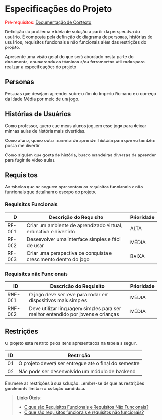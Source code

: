 # Especificações do Projeto

<span style="color:red">Pré-requisitos: <a href="1-Documentação de Contexto.md"> Documentação de Contexto</a></span>

Definição do problema e ideia de solução a partir da perspectiva do usuário. É composta pela definição do  diagrama de personas, histórias de usuários, requisitos funcionais e não funcionais além das restrições do projeto.

Apresente uma visão geral do que será abordado nesta parte do documento, enumerando as técnicas e/ou ferramentas utilizadas para realizar a especificações do projeto

## Personas

Pessoas que desejam aprender sobre o fim do Império Romano e o começo da Idade Média por meio de um jogo.

## Histórias de Usuários

Como professor, quero que meus alunos joguem esse jogo para deixar minhas aulas de história mais divertidas.

Como aluno, quero outra maneira de aprender história para que eu também possa me divertir.

Como alguém que gosta de história, busco mandeiras diversas de aprender para fugir de vídeo aulas.

## Requisitos

As tabelas que se seguem apresentam os requisitos funcionais e não funcionais que detalham o escopo do projeto.

### Requisitos Funcionais

|ID    | Descrição do Requisito  | Prioridade |
|------|-----------------------------------------|----|
|RF-001| Criar um ambiente de aprendizado virtual, educativo e divertido | ALTA |
|RF-002| Desenvolver uma interface simples e fácil de usar  | MÉDIA |
|RF-003| Criar uma perspectiva de conquista e crescimento dentro do jogo | BAIXA |


### Requisitos não Funcionais

|ID     | Descrição do Requisito  |Prioridade |
|-------|-------------------------|----|
|RNF-001| O jogo deve ser leve para rodar em dispositivos mais simples | MÉDIA |
|RNF-002| Deve utilizar linguagem simples para ser melhor entendido por jovens e crianças |  MÉDIA |

## Restrições

O projeto está restrito pelos itens apresentados na tabela a seguir.

|ID| Restrição                                             |
|--|-------------------------------------------------------|
|01| O projeto deverá ser entregue até o final do semestre |
|02| Não pode ser desenvolvido um módulo de backend        |


Enumere as restrições à sua solução. Lembre-se de que as restrições geralmente limitam a solução candidata.

> **Links Úteis**:
> - [O que são Requisitos Funcionais e Requisitos Não Funcionais?](https://codificar.com.br/requisitos-funcionais-nao-funcionais/)
> - [O que são requisitos funcionais e requisitos não funcionais?](https://analisederequisitos.com.br/requisitos-funcionais-e-requisitos-nao-funcionais-o-que-sao/)
